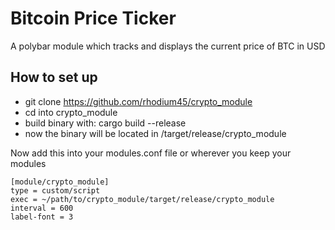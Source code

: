 
# Bitcoin Price Ticker

A polybar module which tracks and displays the current price of BTC in USD

## How to set up

 * git clone https://github.com/rhodium45/crypto_module
 * cd into crypto_module
 * build binary with: cargo build --release
 * now the binary will be located in /target/release/crypto_module

 Now add this into your modules.conf file or wherever you keep your modules

```
[module/crypto_module]
type = custom/script
exec = ~/path/to/crypto_module/target/release/crypto_module
interval = 600
label-font = 3
```
